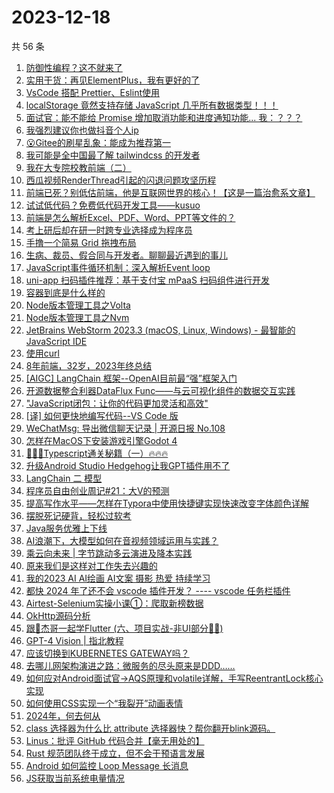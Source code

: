 # 2023-12-18

共 56 条

<!-- BEGIN JUEJIN -->
<!-- 最后更新时间 2023-12-18 05:03:07 +0800 -->
1. [防御性编程？这不就来了](https://juejin.cn/post/7312376672665075722)
1. [实用干货：再见ElementPlus，我有更好的了](https://juejin.cn/post/7312818330153091098)
1. [VsCode 搭配 Prettier、Eslint使用](https://juejin.cn/post/7311633278498504744)
1. [localStorage 竟然支持存储 JavaScript 几乎所有数据类型！！！](https://juejin.cn/post/7311876701910908937)
1. [面试官：能不能给 Promise 增加取消功能和进度通知功能...  我：？？？](https://juejin.cn/post/7312349904046735400)
1. [我强烈建议你也做抖音个人ip](https://juejin.cn/post/7312404619518853146)
1. [😮Gitee的刷星乱象：能成为推荐第一](https://juejin.cn/post/7311979022330953747)
1. [我可能是全中国最了解 tailwindcss 的开发者](https://juejin.cn/post/7312723512724209718)
1. [我在大专院校教前端（二）](https://juejin.cn/post/7312797734771408930)
1. [西瓜视频RenderThread引起的闪退问题攻坚历程](https://juejin.cn/post/7312304122535198756)
1. [前端已死？别低估前端，他是互联网世界的核心！【这是一篇治愈系文章】](https://juejin.cn/post/7312284396711919651)
1. [试试低代码？免费低代码开发工具——kusuo](https://juejin.cn/post/7312353149812785193)
1. [前端是怎么解析Excel、PDF、Word、PPT等文件的？](https://juejin.cn/post/7313048171797544997)
1. [考上研后却在研一时跨专业选择成为程序员](https://juejin.cn/post/7312678013559930918)
1. [手撸一个简易 Grid 拖拽布局](https://juejin.cn/post/7313048145529487369)
1. [生病、裁员、假合同与开发者。聊聊最近遇到的事儿](https://juejin.cn/post/7312722655224627212)
1. [JavaScript事件循环机制：深入解析Event loop](https://juejin.cn/post/7312275586256814130)
1. [uni-app 扫码插件推荐：基于支付宝 mPaaS 扫码组件进行开发](https://juejin.cn/post/7312358144924188722)
1. [容器到底是什么样的](https://juejin.cn/post/7312356320207798283)
1. [Node版本管理工具之Volta](https://juejin.cn/post/7312393081440370703)
1. [Node版本管理工具之Nvm](https://juejin.cn/post/7312330198901374991)
1. [JetBrains WebStorm 2023.3 (macOS, Linux, Windows) - 最智能的 JavaScript IDE](https://juejin.cn/post/7312628439286464527)
1. [使用curl](https://juejin.cn/post/7312664784070033443)
1. [8年前端，32岁，2023年终总结](https://juejin.cn/post/7312848658717704227)
1. [[AIGC] LangChain 框架--OpenAI目前最“强”框架入门](https://juejin.cn/post/7312633390981218331)
1. [开源数据整合利器DataFlux Func——与云可视化组件的数据交互实践](https://juejin.cn/post/7312293783973560320)
1. ["JavaScript闭包：让你的代码更加灵活和高效"](https://juejin.cn/post/7312404578959196198)
1. [[译] 如何更快地编写代码--VS Code 版](https://juejin.cn/post/7312342529664008218)
1. [WeChatMsg: 导出微信聊天记录 | 开源日报 No.108](https://juejin.cn/post/7312353826082357302)
1. [怎样在MacOS下安装游戏引擎Godot 4](https://juejin.cn/post/7312818350668546098)
1. [🚀🚀🚀Typescript通关秘籍（一）🔥🔥🔥](https://juejin.cn/post/7312722655224741900)
1. [升级Android Studio Hedgehog让我GPT插件用不了](https://juejin.cn/post/7312338839694000155)
1. [LangChain 二 模型](https://juejin.cn/post/7313048212864352265)
1. [程序员自由创业周记#21：大V的预测](https://juejin.cn/post/7312360958143070218)
1. [提高写作水平——怎样在Typora中使用快捷键实现快速改变字体颜色详解](https://juejin.cn/post/7312352526707163177)
1. [摆脱死记硬背，轻松过软考](https://juejin.cn/post/7312393081440403471)
1. [Java服务优雅上下线](https://juejin.cn/post/7312360958143315978)
1. [AI浪潮下，大模型如何在音视频领域运用与实践？](https://juejin.cn/post/7312356566916661263)
1. [乘云向未来 | 字节跳动多云演进及降本实践](https://juejin.cn/post/7312375896178098239)
1. [原来我们是这样对工作失去兴趣的](https://juejin.cn/post/7312724606605918249)
1. [我的2023   AI  AI绘画  AI文案  摄影  热爱  持续学习](https://juejin.cn/post/7312354140527722507)
1. [都快 2024 年了还不会 vscode 插件开发？ ---- vscode 任务栏插件](https://juejin.cn/post/7312724111399239743)
1. [Airtest-Selenium实操小课①：爬取新榜数据](https://juejin.cn/post/7312404619519983642)
1. [OkHttp源码分析](https://juejin.cn/post/7311632859085357056)
1. [跟🤡杰哥一起学Flutter (六、项目实战-非UI部分🤷‍♂️)](https://juejin.cn/post/7312723512723521590)
1. [GPT-4 Vision | 指北教程](https://juejin.cn/post/7312357312446087220)
1. [应该切换到KUBERNETES GATEWAY吗？](https://juejin.cn/post/7312818350669103154)
1. [去哪儿网架构演进之路：微服务的尽头原来是DDD……](https://juejin.cn/post/7312404619518967834)
1. [如何应对Android面试官->AQS原理和volatile详解，手写ReentrantLock核心实现](https://juejin.cn/post/7311697095504724006)
1. [如何使用CSS实现一个“我裂开”动画表情](https://juejin.cn/post/7312727134296326178)
1. [2024年，何去何从](https://juejin.cn/post/7312749480674574372)
1. [class 选择器为什么比 attribute 选择器快？帮你翻开blink源码。](https://juejin.cn/post/7312731537588633640)
1. [Linus：批评 GitHub 代码合并【毫无用处的】](https://juejin.cn/post/7312293783973675008)
1. [Rust 规范团队终于成立，但不会干预语言发展](https://juejin.cn/post/7312266765123780648)
1. [Android 如何监控 Loop Message 长消息](https://juejin.cn/post/7312003197408870400)
1. [JS获取当前系统电量情况](https://juejin.cn/post/7312353826082144310)
<!-- END JUEJIN -->